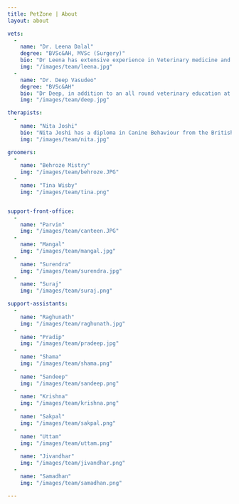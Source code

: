 ```yaml
---
title: PetZone | About
layout: about

vets:
  -
    name: "Dr. Leena Dalal"
    degree: "BVSc&AH, MVSc (Surgery)"
    bio: "Dr Leena has extensive experience in Veterinary medicine and Surgery over 30 years. She has trained in surgery, imaging and various aspects of General medicine both in India and internationally, and continues to regularly update her knowledge and training.She travels between all the PetZone clinics, reviews all the non-routine cases and is always available to give advice."
    img: "/images/team/leena.jpg"
  -
    name: "Dr. Deep Vasudeo"
    degree: "BVSc&AH"
    bio: "Dr Deep, in addition to an all round veterinary education at Bombay Veterinary College, has been trained in hydrotherapy and physiotherapy at Greyfriars in the UK. He excels at treating musculoskeletal conditions and has assisted many a dog with full recovery from lameness and orthopedic surgery. He keeps his skills and knowledge of general veterinary medicine sharp with continuing education courses and workshops and is engaged in the endless pursuit of finding new and creative means to help lame dogs to walk."
    img: "/images/team/deep.jpg"

therapists:
  -
    name: "Nita Joshi"
    bio: "Nita Joshi has a diploma in Canine Behaviour from the British College of Canine studies. She is also a certified hydrotherapist and Galen massage therapist. She helps owners rehabilitate behaviour issues, and works with our lameness and post-surgery orthopedic cases to rehabilitate them."
    img: "/images/team/nita.jpg"

groomers:
  -
    name: "Behroze Mistry"
    img: "/images/team/behroze.JPG"
  -
    name: "Tina Wisby"
    img: "/images/team/tina.png"


support-front-office:
  - 
    name: "Parvin"
    img: "/images/team/canteen.JPG"
  - 
    name: "Mangal"
    img: "/images/team/mangal.jpg"
  - 
    name: "Surendra"
    img: "/images/team/surendra.jpg"
  - 
    name: "Suraj"
    img: "/images/team/suraj.png"

support-assistants:
  - 
    name: "Raghunath"
    img: "/images/team/raghunath.jpg"
  -
    name: "Pradip"
    img: "/images/team/pradeep.jpg"
  -
    name: "Shama"
    img: "/images/team/shama.png"
  -
    name: "Sandeep"
    img: "/images/team/sandeep.png"
  -
    name: "Krishna"
    img: "/images/team/krishna.png"
  -
    name: "Sakpal"
    img: "/images/team/sakpal.png"
  -
    name: "Uttam"
    img: "/images/team/uttam.png"
  -
    name: "Jivandhar"
    img: "/images/team/jivandhar.png"
  -
    name: "Samadhan"
    img: "/images/team/samadhan.png"

---
```

